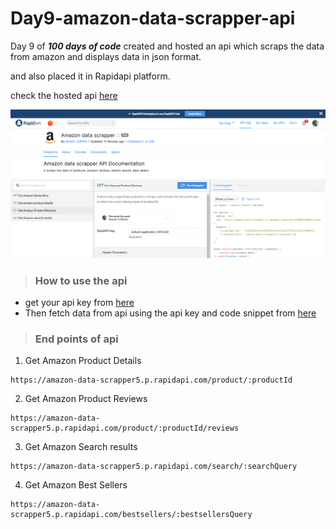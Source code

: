 # Day9-amazon-data-scrapper-api

Day 9 of ***100 days of code*** created and hosted an api which scraps the data from amazon and displays data in json format.

and also placed it in Rapidapi platform.

check the hosted api [here](https://rapidapi.com/ranjithjupaka/api/amazon-data-scrapper5)

![hosted-api](https://github.com/ranjithcoder/Day9-amazon-data-scrapper-api/blob/master/images/2.png)

>### **How to use the api**
- get your api key from [here](https://www.scraperapi.com/)
- Then fetch data from api using the api key and code snippet from [here](https://rapidapi.com/ranjithjupaka/api/amazon-data-scrapper5)

>### **End points of api**
1. Get Amazon Product Details
```
https://amazon-data-scrapper5.p.rapidapi.com/product/:productId
```
2. Get Amazon Product Reviews
```
https://amazon-data-scrapper5.p.rapidapi.com/product/:productId/reviews
```
3. Get Amazon Search results
```
https://amazon-data-scrapper5.p.rapidapi.com/search/:searchQuery
```
4. Get Amazon Best Sellers
```
https://amazon-data-scrapper5.p.rapidapi.com/bestsellers/:bestsellersQuery
```



